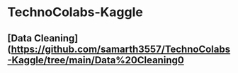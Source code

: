 # TechnoColabs-Kaggle

## [Data Cleaning](https://github.com/samarth3557/TechnoColabs-Kaggle/tree/main/Data%20Cleaning0
